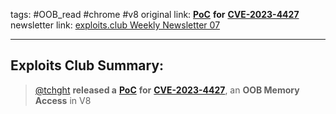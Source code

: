 tags: #OOB_read #chrome #v8
original link:  [**PoC**](https://github.com/tianstcht/CVE-2023-4427?ref=blog.exploits.club) **for** [**CVE-2023-4427**](https://nvd.nist.gov/vuln/detail/CVE-2023-4427?ref=blog.exploits.club)
newsletter link: [exploits.club Weekly Newsletter 07](https://blog.exploits.club/exploits-club-weekly-newsletter-07/)

---
## Exploits Club Summary:
> [@tchght](https://twitter.com/tchght?ref=blog.exploits.club) **released a** [**PoC**](https://github.com/tianstcht/CVE-2023-4427?ref=blog.exploits.club) **for** [**CVE-2023-4427**](https://nvd.nist.gov/vuln/detail/CVE-2023-4427?ref=blog.exploits.club), an **OOB Memory Access** in V8 